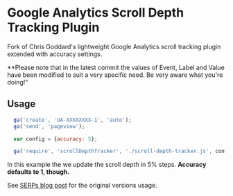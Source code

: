 # Google Analytics Scroll Depth Tracking Plugin
Fork of Chris Goddard's lightweight Google Analytics scroll tracking plugin extended with accuracy settings.

**Please note that in the latest commit the values of Event, Label and Value have been modified to suit a very specific need. Be very aware what you're doing!"

## Usage
```javascript
  ga('create', 'UA-XXXXXXXX-1', 'auto');
  ga('send', 'pageview');

  var config = {accuracy: 5};

  ga('require', 'scrollDepthTracker', './scroll-depth-tracker.js', config);
```
In this example the we update the scroll depth in 5% steps. **Accuracy defaults to 1, though.**


See [SERPs blog post](https://serps.com/blog/building-a-better-scroll-depth-tracking-plugin-google-analytics/?utm_source=github&utm_medium=readme&utm_campaign=GitHub%20Public%20Repos
) for the original versions usage.
